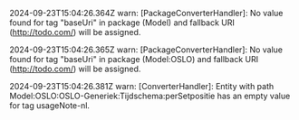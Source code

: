 2024-09-23T15:04:26.364Z warn: [PackageConverterHandler]: No value found for tag "baseUri" in package (Model) and fallback URI (http://todo.com/) will be assigned.

2024-09-23T15:04:26.365Z warn: [PackageConverterHandler]: No value found for tag "baseUri" in package (Model:OSLO) and fallback URI (http://todo.com/) will be assigned.

2024-09-23T15:04:26.381Z warn: [ConverterHandler]: Entity with path Model:OSLO:OSLO-Generiek:Tijdschema:perSetpositie has an empty value for tag usageNote-nl.


